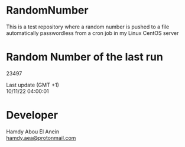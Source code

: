 # RandomNumber    
This is a test repository where a random number is pushed to a file automatically passwordless from a cron job in my Linux CentOS server    
# Random Number of the last run   
23497
      
Last update (GMT +1)    
10/11/22 04:00:01
# Developer    
Hamdy Abou El Anein   
hamdy.aea@protonmail.com
